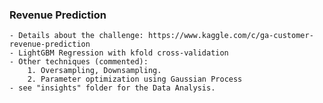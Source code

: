 ### Revenue Prediction
    - Details about the challenge: https://www.kaggle.com/c/ga-customer-revenue-prediction
    - LightGBM Regression with kfold cross-validation
    - Other techniques (commented):
        1. Oversampling, Downsampling.
        2. Parameter optimization using Gaussian Process
    - see "insights" folder for the Data Analysis.
    
